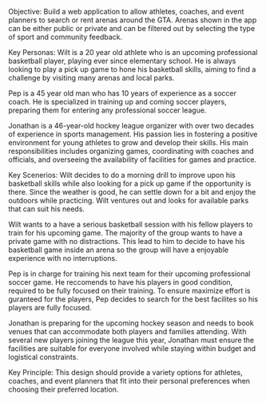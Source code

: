 Objective: Build a web application to allow athletes, coaches, and event planners to search or rent arenas around the GTA. 
Arenas shown in the app can be either public or private and can be filtered out by selecting the type of sport and community feedback.

Key Personas:
Wilt is a 20 year old athlete who is an upcoming professional basketball player, playing ever since elementary school. He is always looking to play a pick up game to hone his basketball skills, aiming to find a challenge by visiting many arenas and local parks.

Pep is a 45 year old man who has 10 years of experience as a soccer coach. He is specialized in training up and coming soccer players, preparing them for entering any professional soccer league.
 
Jonathan is a 46-year-old hockey league organizer with over two decades of experience in sports management. His passion lies in fostering a positive environment for young athletes to grow and develop their skills. His main responsibilities includes organizing games, coordinating with coaches and officials, and overseeing the availability of facilities for games and practice. 

Key Scenerios:
Wilt decides to do a morning drill to improve upon his basketball skills while also looking for a pick up game if the opportunity is there. Since the weather is good, he can settle down for a bit and enjoy the outdoors while practicing. Wilt ventures out and looks for available parks that can suit his needs.

Wilt wants to a have a serious basketball session with his fellow players to train for his upcoming game. The majority of the group wants to have a private game with no distractions. This lead to him to decide to have his basketball game inside an arena so the group will have a enjoyable experience with no interruptions.

Pep is in charge for training his next team for their upcoming professional soccer game. He reccomends to have his players in good condition, required to be fully focused on their training. To ensure maximize effort is guranteed for the players, Pep decides to search for the best facilites so his players are fully focused.

Jonathan is preparing for the upcoming hockey season and needs to book venues that can accommodate both players and families attending. With several new players joining the league this year, Jonathan must ensure the facilities are suitable for everyone involved while staying within budget and logistical constraints.

Key Principle:
This design should provide a variety options for athletes, coaches, and event planners that fit into their personal preferences when choosing their preferred location.







